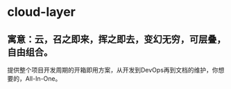 # cloud-layer
## 寓意：云，召之即来，挥之即去，变幻无穷，可层叠，自由组合。

  提供整个项目开发周期的开箱即用方案，从开发到DevOps再到文档的维护，你想要的，All-In-One。
